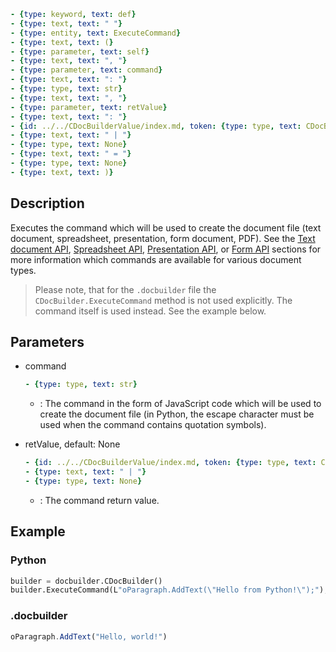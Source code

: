 ```yml signature
- {type: keyword, text: def}
- {type: text, text: " "}
- {type: entity, text: ExecuteCommand}
- {type: text, text: (}
- {type: parameter, text: self}
- {type: text, text: ", "}
- {type: parameter, text: command}
- {type: text, text: ": "}
- {type: type, text: str}
- {type: text, text: ", "}
- {type: parameter, text: retValue}
- {type: text, text: ": "}
- {id: ../../CDocBuilderValue/index.md, token: {type: type, text: CDocBuilderValue}}
- {type: text, text: " | "}
- {type: type, text: None}
- {type: text, text: " = "}
- {type: type, text: None}
- {type: text, text: )}
```

## Description

Executes the command which will be used to create the document file (text document, spreadsheet, presentation, form document, PDF). See the [Text document API](../../../../Office%20API/Usage%20API/Text%20Document%20API/Text%20Document%20API.md), [Spreadsheet API](../../../../Office%20API/Usage%20API/Spreadsheet%20API/Spreadsheet%20API.md), [Presentation API](../../../../Office%20API/Usage%20API/Presentation%20API/Presentation%20API.md), or [Form API](../../../../Office%20API/Usage%20API/Form%20API/Form%20API.md) sections for more information which commands are available for various document types.

> Please note, that for the `.docbuilder` file the `CDocBuilder.ExecuteCommand` method is not used explicitly. The command itself is used instead. See the example below.

## Parameters

<parameters>

- command

  ```yml signature.variant="inline"
  - {type: type, text: str}
  ```

  - : The command in the form of JavaScript code which will be used to create the document file (in Python, the escape character must be used when the command contains quotation symbols).

- retValue, default: None

  ```yml signature.variant="inline"
  - {id: ../../CDocBuilderValue/index.md, token: {type: type, text: CDocBuilderValue}}
  - {type: text, text: " | "}
  - {type: type, text: None}
  ```

  - : The command return value.

</parameters>

## Example

### Python

``` py
builder = docbuilder.CDocBuilder()
builder.ExecuteCommand(L"oParagraph.AddText(\"Hello from Python!\");");
```

### .docbuilder

```ts
oParagraph.AddText("Hello, world!")
```
